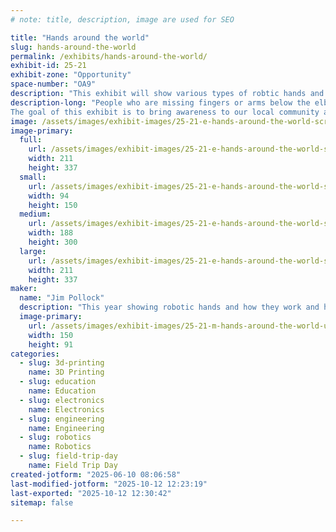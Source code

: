 ```yaml
---
# note: title, description, image are used for SEO

title: "Hands around the world"
slug: hands-around-the-world
permalink: /exhibits/hands-around-the-world/
exhibit-id: 25-21
exhibit-zone: "Opportunity"
space-number: "OA9"
description: "This exhibit will show various types of robtic hands and how to make them."
description-long: "People who are missing fingers or arms below the elbow can benefit from 3D printed devices. They are especially helpful for children who do not normally have the option of traditional prosthetic device either due to cost, time, or due to the uniqueness of their limb difference. 
The goal of this exhibit is to bring awareness to our local community and demonstrate various hands you can build and other hand projects including a AI hand"
image: /assets/images/exhibit-images/25-21-e-hands-around-the-world-screenshot-2025-06-30-120824-188x300.png
image-primary: 
  full:
    url: /assets/images/exhibit-images/25-21-e-hands-around-the-world-screenshot-2025-06-30-120824-full.png
    width: 211
    height: 337
  small:
    url: /assets/images/exhibit-images/25-21-e-hands-around-the-world-screenshot-2025-06-30-120824-94x150.png
    width: 94
    height: 150
  medium:
    url: /assets/images/exhibit-images/25-21-e-hands-around-the-world-screenshot-2025-06-30-120824-188x300.png
    width: 188
    height: 300
  large:
    url: /assets/images/exhibit-images/25-21-e-hands-around-the-world-screenshot-2025-06-30-120824-211x337.png
    width: 211
    height: 337
maker: 
  name: "Jim Pollock"
  description: "This year showing robotic hands and how they work and how to get involved in making them for the under servered population. Of course there will be a robotic gumball machine involved somewere :)"
  image-primary:
    url: /assets/images/exhibit-images/25-21-m-hands-around-the-world-under-construction-300x182.png
    width: 150
    height: 91
categories: 
  - slug: 3d-printing
    name: 3D Printing
  - slug: education
    name: Education
  - slug: electronics
    name: Electronics
  - slug: engineering
    name: Engineering
  - slug: robotics
    name: Robotics
  - slug: field-trip-day
    name: Field Trip Day
created-jotform: "2025-06-10 08:06:58"
last-modified-jotform: "2025-10-12 12:23:19"
last-exported: "2025-10-12 12:30:42"
sitemap: false

---
```

